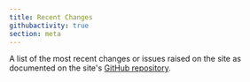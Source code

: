 ```yaml
---
title: Recent Changes
githubactivity: true
section: meta
---
```


A list of the most recent changes or issues raised on the site as
documented on the site's
[GitHub repository](https://github.com/openspending/community.openspending.org/).



<div id="github-activity" style="width: 100%"></div>
